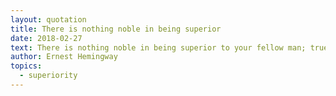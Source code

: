 ```yaml
---
layout: quotation
title: There is nothing noble in being superior
date: 2018-02-27
text: There is nothing noble in being superior to your fellow man; true nobility is being superior to your former self.
author: Ernest Hemingway
topics:
  - superiority
---
```

